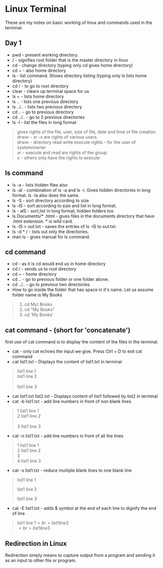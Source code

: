 # Linux Terminal
These are my notes on basic working of linux and commands used in the terminal.

## Day 1

* pwd - present working directory.
* / - signifies root folder that is the master directory in linux
* cd - change directory (typing only cd gives home directory)
* cd ~ - also home directory
* ls - list command. Shows directory listing (typing only ls lists home directory)
* cd / -  to go to root directory
* clear - clears up terminal space for us
* ls ~ - lists home directory
* ls .. -  lists one previous directory
* ls ../.. - lists two previous directory
* cd .. - go to previous directory
* cd ../.. - go to 2 previous directories
* ls -l - list the files in long format 
> gives rights of the file, user, size of file, date and time of file creation.<br>
> drwxr - xr -x are rights of various users. <br>
> drwxr - directory read write execute rights - for the user of system/owner<br>
> xr - execute and read are rights of the group<br>
> x - others only have the rights to execute <br>

## ls command 

* ls -a - lists hidden files also
* ls -al - combination of ls -a and ls -l. Gives hidden directories in long format. ls -la also does the same.
* ls -S - sort directory according to size
* ls -lS - sort according to size and list in long format.
* ls - alS - sort,list in long format, hidden folders too
* ls Documents/* .html - gives files in the documents directory that have .html extension. * is wild card.
* ls -lS > out.txt - saves the entries of ls -lS to out.txt.
* ls -d * / - lists out only the directories.
* man ls - gives manual for ls command.

## cd command

* cd - as it is cd would end us in home directory
* cd / - sends us to root directory
* cd ~ - home directory
* cd .. - go to previous folder or one folder above.
* cd ../.. - go to previous two directories.
* How to go inside the folder that has space in it's name. Let us assume folder name is My Books
> 1. cd My\ Books
> 2. cd "My Books"
> 3. cd 'My Books'

## cat command - (short for 'concatenate')

first use of cat command is to display the content of the files in the terminal.

* cat - only cat echoes the input we give. Press Ctrl + D to exit cat command
* cat list1.txt - Displays the content of list1.txt in terminal
> list1 line 1<br>
> list1 line 2<br>
><br>
> list1 line 3<br>
* cat list1.txt list2.txt - Displays content of list1 followed by list2 in terminal
* cat -b list1.txt - add line numbers in front of non blank lines
> 1  list1 line 1<br>
> 2  list1 line 2<br>
><br>
> 3  list1 line 3<br>
* cat -n list1.txt - add line numbers in front of all the lines
> 1  list1 line 1<br>
> 2  list1 line 2<br>
> 3<br>
> 4  list1 line 3<br>
* cat -s list1.txt - reduce multiple blank lines to one blank line
> list1 line 1
>
> list1 line 2
> 
> list1 line 3
* cat -E list1.txt - adds $ symbol at the end of each line to dignify the end of line
> list1 line 1$<br>
> list1 line 2$<br>
> $<br>
> list1 line 3$<br>

## Redirection in Linux

Redirection simply means to capture output from a program and sending it as an input to other file or program. 
